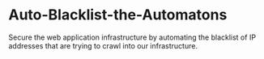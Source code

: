 # Auto-Blacklist-the-Automatons
Secure the web application infrastructure by automating the blacklist of IP addresses that are trying to crawl into our infrastructure. 
